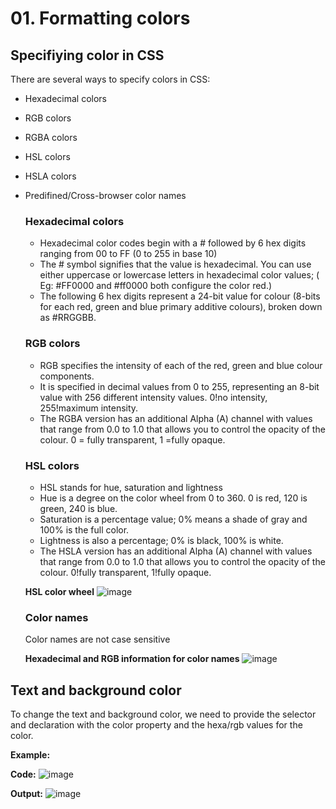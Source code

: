 # 01. Formatting colors

## Specifiying color in CSS
There are several ways to specify colors in CSS:
- Hexadecimal colors 
- RGB colors
- RGBA colors
- HSL colors
- HSLA colors
- Predifined/Cross-browser color names

  ### Hexadecimal colors
  - Hexadecimal color codes begin with a # followed by 6 hex digits ranging from 00 to FF (0 to 255 in base 10)
  - The # symbol signifies that the value is hexadecimal. You can use either uppercase or lowercase letters in hexadecimal color values; ( Eg: #FF0000 and #ff0000 both configure
the color red.)
  - The following 6 hex digits represent a 24-bit value for colour (8-bits for each red, green and blue
primary additive colours), broken down as #RRGGBB.

  ### RGB colors
  - RGB specifies the intensity of each of the red, green and blue colour components.
  - It is specified in decimal values from 0 to 255, representing an 8-bit value with 256
different intensity values. 0!no intensity, 255!maximum intensity.
  - The RGBA version has an additional Alpha (A) channel with values that range from 0.0 to 1.0 that allows you to control the opacity of the colour. 0 = fully transparent, 1 =fully
opaque.

  ### HSL colors
  - HSL stands for hue, saturation and lightness
  - Hue is a degree on the color wheel from 0 to 360. 0 is red, 120 is green, 240 is blue.
  - Saturation is a percentage value; 0% means a shade of gray and 100% is the full color.
  - Lightness is also a percentage; 0% is black, 100% is white.
  - The HSLA version has an additional Alpha (A) channel with values that range from 0.0 to 1.0 that allows you to control the opacity of the colour. 0!fully transparent, 1!fully
opaque.

  **HSL color wheel**
  ![image](https://github.com/Fong20/Learning-repository/assets/150316121/9098c75c-dbfa-4055-9b85-8e888d07a008)

  ### Color names
  Color names are not case sensitive

  **Hexadecimal and RGB information for color names**
  ![image](https://github.com/Fong20/Learning-repository/assets/150316121/7bd43d9e-f017-4288-845a-3484ccf125e2)

## Text and background color
To change the text and background color, we need to provide the selector and declaration with the color property and the hexa/rgb values for the color.

**Example:**

**Code:**
![image](https://github.com/Fong20/Learning-repository/assets/150316121/feebc975-ef83-4646-bff9-a4c3ffe9204e)

**Output:**
![image](https://github.com/Fong20/Learning-repository/assets/150316121/4deaea81-a8d5-4200-ae05-14f3b4fdb884)




  
